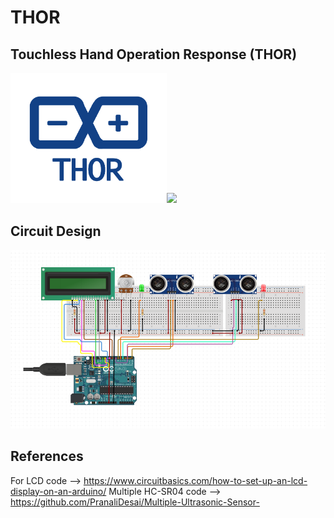 # THOR
## Touchless Hand Operation Response (THOR)
<p align="left">
  <img width="250" src="/images/logo.png"><img width="300" src="/images/sample.gif">
</p>

## Circuit Design

<p align="left">
  <img width="800" src="/images/circuit.png">
</p>

## References

For LCD code --> https://www.circuitbasics.com/how-to-set-up-an-lcd-display-on-an-arduino/
Multiple HC-SR04 code --> https://github.com/PranaliDesai/Multiple-Ultrasonic-Sensor-
